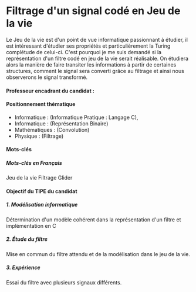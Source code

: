 # Filtrage d'un signal codé en Jeu de la vie
Le Jeu de la vie est d'un point de vue informatique passionnant à étudier, il est intéressant d'étudier ses propriétés et particulièrement la Turing complétude de celui-ci. C'est pourquoi je me suis demandé si la représentation d'un filtre codé en jeu de la vie serait réalisable. 
On étudiera alors la manière de faire transiter les informations à partir de certaines structures, comment le signal sera converti grâce au filtrage et ainsi nous observerons le signal transformé. 

#### Professeur encadrant du candidat :

#### Positionnement thématique
- Informatique : (Informatique Pratique : Langage C), 
- Informatique : (Représentation Binaire)
- Mathématiques : (Convolution)
- Physique : (Filtrage)


#### Mots-clés
##### Mots-clés en Français
Jeu de la vie
Filtrage
Glider


#### Objectif du TIPE du candidat
##### 1. Modélisation informatique
Détermination d'un modèle cohérent dans la représentation d'un filtre et implémentation en C

##### 2. Étude du filtre
Mise en commun du filtre attendu et de la modélisation dans le jeu de la vie.

##### 3. Expérience
Essai du filtre avec plusieurs signaux différents. 


